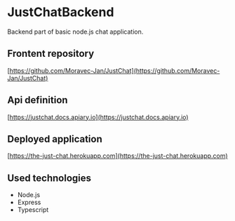 # JustChatBackend
Backend part of basic node.js chat application.

## Frontent repository
[https://github.com/Moravec-Jan/JustChat](https://github.com/Moravec-Jan/JustChat)

## Api definition
[https://justchat.docs.apiary.io](https://justchat.docs.apiary.io)


## Deployed application 
[https://the-just-chat.herokuapp.com](https://the-just-chat.herokuapp.com) 

## Used technologies
* Node.js
* Express
* Typescript

